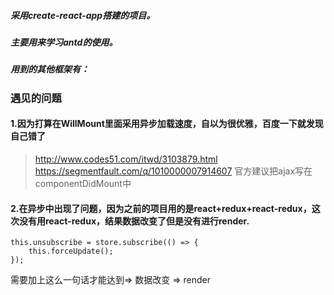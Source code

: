 ##### 采用create-react-app搭建的项目。
##### 主要用来学习antd的使用。
##### 用到的其他框架有：


###  遇见的问题

#### 1.因为打算在WillMount里面采用异步加载速度，自以为很优雅，百度一下就发现自己错了
> http://www.codes51.com/itwd/3103879.html
https://segmentfault.com/q/1010000007914607
官方建议把ajax写在componentDidMount中

#### 2.在异步中出现了问题，因为之前的项目用的是react+redux+react-redux，这次没有用react-redux，结果数据改变了但是没有进行render.
```
this.unsubscribe = store.subscribe(() => {
    this.forceUpdate();
}); 
```
需要加上这么一句话才能达到=> 数据改变 => render
